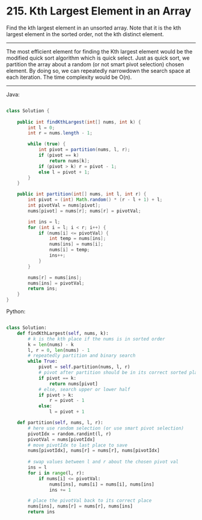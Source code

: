 # 215. Kth Largest Element in an Array

Find the kth largest element in an unsorted array. Note that it is the kth
largest element in the sorted order, not the kth distinct element.

---

The most efficient element for finding the Kth largest element would be the
modified quick sort algorithm which is quick select. Just as quick sort, we
partition the array about a random (or not smart pivot selection) chosen
element. By doing so, we can repeatedly narrowdown the search space at each
iteration. The time complexity would be O(n).

---

Java:

```java

class Solution {
    
    public int findKthLargest(int[] nums, int k) {
        int l = 0;
        int r = nums.length - 1;

        while (true) {
            int pivot = partition(nums, l, r);
            if (pivot == k)
                return nums[k];
            if (pivot > k) r = pivot - 1;
            else l = pivot + 1;
        }
    }

    public int partition(int[] nums, int l, int r) {
        int pivot = (int) Math.random() * (r - l + 1) + l;
        int pivotVal = nums[pivot];
        nums[pivot] = nums[r]; nums[r] = pivotVal;

        int ins = l;
        for (int i = l; i < r; i++) {
            if (nums[i] <= pivotVal) {
                int temp = nums[ins];
                nums[ins] = nums[i];
                nums[i] = temp;
                ins++;
            }
        }

        nums[r] = nums[ins];
        nums[ins] = pivotVal;
        return ins;
    }
}

```

Python:

```python

class Solution:
    def findKthLargest(self, nums, k):
        # k is the kth place if the nums is in sorted order
        k = len(nums) - k
        l, r = 0, len(nums) - 1
        # repeatedly partition and binary search
        while True:
            pivot = self.partition(nums, l, r)
            # pivot after partition should be in its correct sorted place
            if pivot == k:
                return nums[pivot]
            # else, search upper or lower half
            if pivot > k:
                r = pivot - 1
            else:
                l = pivot + 1

    def partition(self, nums, l, r):
        # here use random selection (or use smart pivot selection)
        pivotIdx = random.randint(l, r)
        pivotVal = nums[pivotIdx]
        # move pivotIdx to last place to save
        nums[pivotIdx], nums[r] = nums[r], nums[pivotIdx]
        
        # swap values between l and r about the chosen pivot val
        ins = l
        for i in range(l, r):
            if nums[i] <= pivotVal:
                nums[ins], nums[i] = nums[i], nums[ins]
                ins += 1

        # place the pivotVal back to its correct place
        nums[ins], nums[r] = nums[r], nums[ins]
        return ins
```
